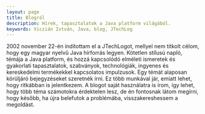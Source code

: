 ```yaml
---
layout: page
title: Blogról
description: Hírek, tapasztalatok a Java platform világából.
keywords: Viczián István, Java, blog, JTechLog
---
```


2002 november 22-én indítottam el a JTechLogot, mellyel nem titkolt
célom, hogy egy magyar nyelvű Java hírforrás legyen. Kötetlen
stílusú napló, témája a Java platform, és hozzá kapcsolódó
elméleti ismeretek és gyakorlati tapasztalatok, szabványok,
technológiák, ingyenes és kereskedelmi termékekkel kapcsolatos
impulzusok. Egy témát alaposan körüljáró bejegyzéseket szeretnék
írni. Ez több munkával jár, emiatt lehet, hogy ritkábban is
jelentkezem. A blogot saját használatra is írom, így lehet, hogy több
téma számotokra érdektelen lesz, de én fontosnak látom megírni,
hogy később, ha újra belefutok a problémába, visszakereshessem
a megoldást.
